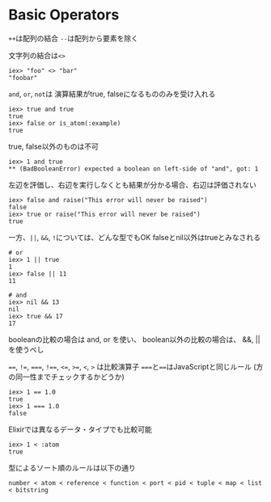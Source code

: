 # Basic Operators

`++`は配列の結合
`--`は配列から要素を除く

文字列の結合は`<>`
```
iex> "foo" <> "bar"
"foobar"
```

`and`, `or`, `not`は 演算結果がtrue, falseになるもののみを受け入れる

```
iex> true and true
true
iex> false or is_atom(:example)
true
```

true, false以外のものは不可
```
iex> 1 and true
** (BadBooleanError) expected a boolean on left-side of "and", got: 1
```

左辺を評価し、右辺を実行しなくとも結果が分かる場合、右辺は評価されない
```
iex> false and raise("This error will never be raised")
false
iex> true or raise("This error will never be raised")
true
```

一方、`||`, `&&`, `!`については、どんな型でもOK
falseとnil以外はtrueとみなされる
```
# or
iex> 1 || true
1
iex> false || 11
11

# and
iex> nil && 13
nil
iex> true && 17
17
```

booleanの比較の場合は and, or を使い、 boolean以外の比較の場合は、 &&,  ||を使うべし

`==`, `!=`, `===`, `!==`, `<=`, `>=`, `<`, `>` は比較演算子
`===`と`==`はJavaScriptと同じルール (方の同一性までチェックするかどうか)

```
iex> 1 == 1.0
true
iex> 1 === 1.0
false
```

Elixirでは異なるデータ・タイプでも比較可能
```
iex> 1 < :atom
true
```

型によるソート順のルールは以下の通り
```
number < atom < reference < function < port < pid < tuple < map < list < bitstring
```
